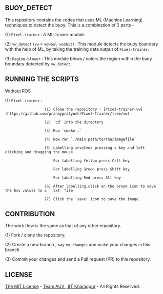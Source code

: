 BUOY_DETECT
-----------
This repository contains the codes that uses ML (Machine Learning) techniques to detect the buoy. This is a combination of 3 parts - 


(1) `Pixel-trainer` : A ML-trainer module.


(2) `vw_detect` (`vw` = `vowpal wabbit`) : This module detects the buoy boundary with the help of ML, by taking the training data output of `Pixel-trainer`.


(3) `Region-blower` : This module blows / colors the region within the buoy boundary detected by `vw_detect`.

RUNNING THE SCRIPTS
-------------------

Without ROS

(1) `Pixel-trainer` :
                      
                      (1) Clone the repository : [Pixel-trainer-vw](https://github.com/pranaypratyush/Pixel-Trainer/tree/vw) 
                      
                      (2) `cd` into the directory
                      
                      (3) Run `cmake .`
                      
                      (4) Now run `./main path/to/the/imagefile`
                      
                      (5) Labelling involves pressing a key and left clicking and dragging the mouse
                      
                          For labelling Yellow press Crtl key
                          
                          For labelling Green press Shift key
                          
                          For labelling Red press Alt key
                          
                      (6) After labelling,click on the broom icon to save the hsv values to a `.txt` file
                      
                      (7) Click the `save` icon to save the image.



CONTRIBUTION
------------
The work flow is the same as that of any other repository. 


(1) Fork / clone the repository.


(2) Create a new branch , say `my-changes` and make your changes in this branch.


(3) Commit your changes and send a Pull request (PR) to this repository.

LICENSE
-------
[The MIT License](LICENSE.md) - [Team AUV , IIT Kharagpur](https://github.com/auviitkgp) - All Rights Reserved.
